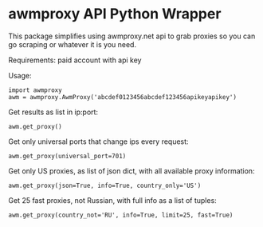 # **awmproxy API Python Wrapper**

This package simplifies using awmproxy.net api to grab proxies so you can go scraping or whatever it is you need.

Requirements: paid account with api key


Usage:


```
import awmproxy
awm = awmproxy.AwmProxy('abcdef0123456abcdef123456apikeyapikey')

```
Get results as list in ip:port:
```
awm.get_proxy()
```

Get only universal ports that change ips every request:

```
awm.get_proxy(universal_port=701)
```

Get only US proxies, as list of json dict, with all available proxy information:

```
awm.get_proxy(json=True, info=True, country_only='US')

```

Get 25 fast proxies, not Russian, with full info as a list of tuples:

```
awm.get_proxy(country_not='RU', info=True, limit=25, fast=True)
```